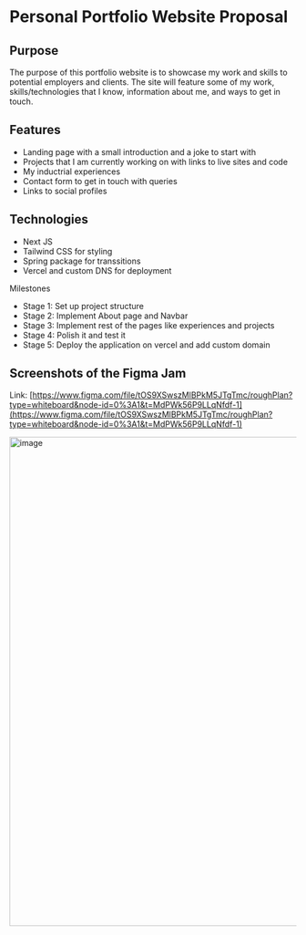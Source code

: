 # Personal Portfolio Website Proposal
## Purpose
The purpose of this portfolio website is to showcase my work and skills to potential employers and clients. The site will feature some of my work, skills/technologies that I know, information about me, and ways to get in touch.

## Features
- Landing page with a small introduction and a joke to start with
- Projects that I am currently working on with links to live sites and code
- My inductrial experiences
- Contact form to get in touch with queries
- Links to social profiles
## Technologies
- Next JS
- Tailwind CSS for styling
- Spring package for transsitions
- Vercel and custom DNS for deployment

Milestones
* Stage 1: Set up project structure
* Stage 2: Implement About page and Navbar
* Stage 3: Implement rest of the pages like experiences and projects
* Stage 4: Polish it and test it
* Stage 5: Deploy the application on vercel and add custom domain

## Screenshots of the Figma Jam
Link: [https://www.figma.com/file/tOS9XSwszMlBPkM5JTgTmc/roughPlan?type=whiteboard&node-id=0%3A1&t=MdPWk56P9LLqNfdf-1](https://www.figma.com/file/tOS9XSwszMlBPkM5JTgTmc/roughPlan?type=whiteboard&node-id=0%3A1&t=MdPWk56P9LLqNfdf-1)

<img width="858" alt="image" src="https://github.com/AbhilashKotha/portfolio/assets/113061137/ed56e02d-dc44-433c-a717-18d1b636a7cd">

